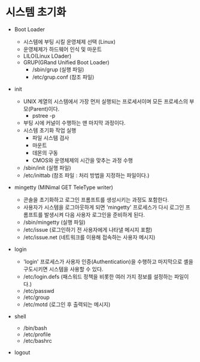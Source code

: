 # 시스템 초기화

- Boot Loader
  - 시스템에 부팅 시킬 운영체제 선택 (Linux)
  - 운영체제가 하드웨어 인식 및 마운트
  - LILO(Linux LOader)
  - GRUP(GRand Unified Boot Loader)
    - /sbin/grup (실행 파일)
    - /etc/grup.conf (참조 파일)

- init
  - UNIX 계열의 시스템에서 가장 먼저 실행되는 프로세서이며 모든 프로세스의 부모(Parent)이다.
    - pstree -p
  - 부팅 시에 커널이 수행하는 맨 마지막 과정이다.
  - 시스템 초기화 작업 실행
    - 파일 시스템 검사
    - 마운트
    - 데몬의 구동
    - CMOS와 운영체제의 시간을 맞추는 과정 수행
  - /sbin/init (실행 파일)
  - /etc/inittab (참조 파일 : 처리 방법을 지정하는 파일이다.)

- mingetty (MINimal GET TeleType writer)
  - 콘솔을 초기화하고 로그인 프롬프트를 생성시키는 과정도 포함한다.
  - 사용자가 시스템을 로그아웃하게 되면 'mingetty' 프로세스가 다시 로그인 프롬프트를 발생시켜 다음 사용자 로그인을 준비하게 된다.
  - /sbin/mingetty (실행 파일)
  - /etc/issue (로그인하기 전 사용자에게 나타낼 메시지 포함)
  - /etc/issue.net (네트워크를 이용해 접속하는 사용자 메시지)

- login
  - 'login'  프로세스가 사용자 인증(Authentication)을 수행하고 마지막으로 셸을 구도시키면 시스템을 사용할 수 있다.
  - /etc/login.defs (패스워드 정책을 비롯한 여러 가지 정보를 설정하는 파일이다.)
  - /etc/passwd
  - /etc/group
  - /etc/motd (로그인 후 출력되는 메시지)

- shell
  - /bin/bash
  - /etc/profile
  - /etc/bashrc

- logout